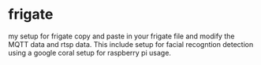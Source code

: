 # frigate
my setup for frigate
copy and paste in your frigate file and modify the MQTT data and rtsp data. This include setup for facial recogntion detection using a google coral setup for raspberry pi usage.
